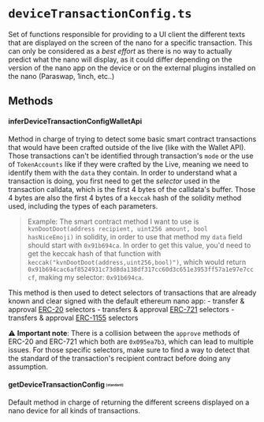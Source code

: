 # `deviceTransactionConfig.ts`
Set of functions responsible for providing to a UI client the different texts that are displayed on the screen of the nano for a specific transaction. This can only be considered as a *best effort* as there is no way to actually predict what the nano will display, as it could differ depending on the version of the nano app on the device or on the external plugins installed on the nano (Paraswap, 1inch, etc..)

## Methods

#### inferDeviceTransactionConfigWalletApi 
Method in charge of trying to detect some basic smart contract transactions that would have been crafted outside of the live (like with the Wallet API). Those transactions can't be identified through transaction's `mode` or the use of `TokenAccounts` like if they were crafted by the Live, meaning we need to identify them with the `data` they contain. 
In order to understand what a transaction is doing, you first need to get the *selector* used in the transaction calldata, which is the first 4 bytes of the calldata's buffer. Those 4 bytes are also the first 4 bytes of a `keccak` hash of the solidity method used, including the types of each parameters.
> Example: The smart contract method I want to use is `kvnDootDoot(address recipient, uint256 amount, bool hasNiceEmoji)` in solidity, in order to use that method my `data` field should start with `0x91b694ca`. 
> In order to get this value, you'd need to get the keccak hash of that function with `keccak("kvnDootDoot(address,uint256,bool)")`, which would return `0x91b694cac6af8524931c73d8da138df317cc60d3c651e3953ff57a1e97e7cccf`, making my selector: `0x91b694ca`.

This method is then used to detect selectors of transactions that are already known and clear signed with the default ethereum nano app: 
    - transfer & approval [ERC-20](https://eips.ethereum.org/EIPS/eip-20) selectors
    - transfers & approval [ERC-721](https://eips.ethereum.org/EIPS/eip-721) selectors
    - transfers & approval [ERC-1155](https://eips.ethereum.org/EIPS/eip-1155) selectors

⚠️ **Important note**: There is a collision between the `approve` methods of ERC-20 and ERC-721 which both are `0x095ea7b3`, which can lead to multiple issues. For those specific selectors, make sure to find a way to detect that the standard of the transaction's recipient contract before doing any assumption.

#### getDeviceTransactionConfig <sub><sup><sub><sup>[standard]</sup><sub></sup><sub>
Default method in charge of returning the different screens displayed on a nano device for all kinds of transactions.